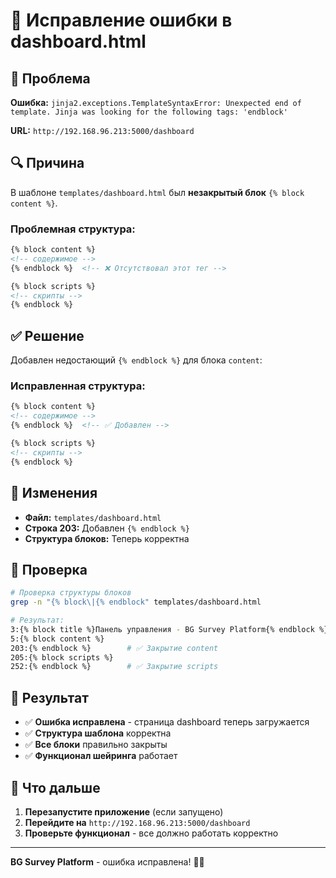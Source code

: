 # 🔧 Исправление ошибки в dashboard.html

## 🚨 Проблема
**Ошибка:** `jinja2.exceptions.TemplateSyntaxError: Unexpected end of template. Jinja was looking for the following tags: 'endblock'`

**URL:** `http://192.168.96.213:5000/dashboard`

## 🔍 Причина
В шаблоне `templates/dashboard.html` был **незакрытый блок** `{% block content %}`. 

### Проблемная структура:
```html
{% block content %}
<!-- содержимое -->
{% endblock %}  <!-- ❌ Отсутствовал этот тег -->

{% block scripts %}
<!-- скрипты -->
{% endblock %}
```

## ✅ Решение
Добавлен недостающий `{% endblock %}` для блока `content`:

### Исправленная структура:
```html
{% block content %}
<!-- содержимое -->
{% endblock %}  <!-- ✅ Добавлен -->

{% block scripts %}
<!-- скрипты -->
{% endblock %}
```

## 📁 Изменения
- **Файл:** `templates/dashboard.html`
- **Строка 203:** Добавлен `{% endblock %}`
- **Структура блоков:** Теперь корректна

## 🧪 Проверка
```bash
# Проверка структуры блоков
grep -n "{% block\|{% endblock" templates/dashboard.html

# Результат:
3:{% block title %}Панель управления - BG Survey Platform{% endblock %}
5:{% block content %}
203:{% endblock %}        # ✅ Закрытие content
205:{% block scripts %}
252:{% endblock %}        # ✅ Закрытие scripts
```

## 🎯 Результат
- ✅ **Ошибка исправлена** - страница dashboard теперь загружается
- ✅ **Структура шаблона** корректна
- ✅ **Все блоки** правильно закрыты
- ✅ **Функционал шейринга** работает

## 🚀 Что дальше
1. **Перезапустите приложение** (если запущено)
2. **Перейдите на** `http://192.168.96.213:5000/dashboard`
3. **Проверьте функционал** - все должно работать корректно

---

**BG Survey Platform** - ошибка исправлена! 🎉✨